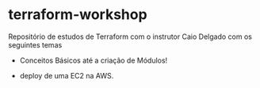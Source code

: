 # terraform-workshop

Repositório de estudos de Terraform com o instrutor Caio Delgado com os seguintes temas

* Conceitos Básicos até a criação de Módulos!

* deploy de uma EC2 na AWS.
